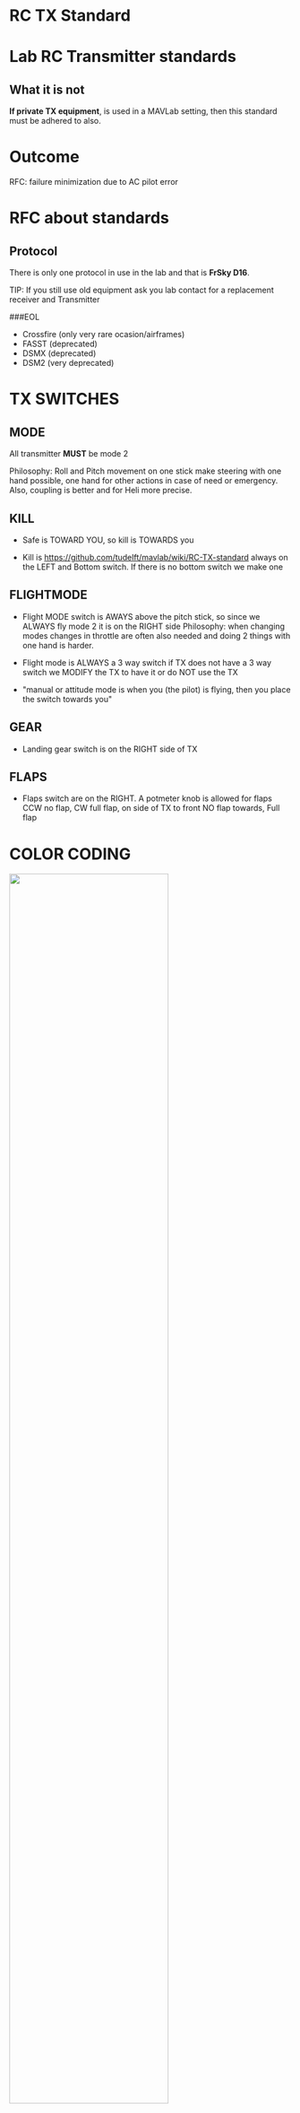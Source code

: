 # RC TX Standard

# Lab RC Transmitter standards

## What it is not
**If private TX equipment**, is used in a MAVLab setting, then this standard must be adhered to also.

# Outcome

RFC: failure minimization due to AC pilot error 

# RFC about standards

## Protocol

There is only one protocol in use in the lab and that is **FrSky D16**. 

TIP: If you still use old equipment ask you lab contact for a replacement receiver and Transmitter

###EOL

 - Crossfire (only very rare ocasion/airframes)
 - FASST (deprecated)
 - DSMX (deprecated)
 - DSM2 (very deprecated)

# TX SWITCHES

## MODE
All transmitter **MUST** be mode 2

Philosophy: Roll and Pitch movement on one stick make steering with one hand possible, one hand for other actions in case of need or emergency. Also, coupling is better and for Heli more precise.

## KILL
* Safe is TOWARD YOU, so kill is TOWARDS you

* Kill is https://github.com/tudelft/mavlab/wiki/RC-TX-standard always on the LEFT and Bottom switch. If there is no bottom switch we make one

## FLIGHTMODE

* Flight  MODE switch is AWAYS above the pitch stick, so since we ALWAYS fly mode 2 it is on the RIGHT side
Philosophy: when changing modes changes in throttle are often also needed and doing 2 things with one hand is harder.

* Flight mode is ALWAYS a 3 way switch if TX does not have a 3 way switch we MODIFY the TX to have it or do NOT use the TX

* "manual or attitude mode is when you (the pilot) is flying, then you place the switch towards you"

## GEAR
* Landing gear switch is on the RIGHT side of TX

## FLAPS
* Flaps switch are on the RIGHT. A potmeter knob is allowed for flaps CCW no flap, CW full flap, on side of TX to front NO flap towards, Full flap

# COLOR CODING

<img src="../raw/master/images/RC_transmitter_FrSky_Taranis_X9DplusSE_standarized_switches_800x_01.jpg" width="75%" />

**TX Switches color coding**

* RED = KILL; philosophy, red is common for danger, stop, etc
* BLUE = MODE SWITCH philosophy, on other colorspectrum than RED, less change of confusion for colorblind
* YELLOW = GEAR
* WHITE = FLAP

If Switches are of Potmeter type, still try to paint color on in if at all possible. Or sticker a point in the color above the potmeter

Note: **Green is NEVER used** since it implies something safe.. hmmm to discuss

## ALL

### Dual rate

ORANGE = Dual rate on top left next to mode

Philosophy: Sometimes one does not know the control effectiveness at a higher or slower speed. To be able to give more or less authority a switch can be assigned as a so-called "Dual-Rate" switch. next to mode since often neede when switching to manual mode pull back 2 at the same time.

### Drop/cam or other triggers

CLICK = PURPLE on the right side
Philosophy: Sometimes one wants to perform a on time pulse action like take picture, drop store, tupple etc.
For this, the CLICK switch is used

## Transitional

### Forward/Hover toggle

# Power ON/OFF
It must be possible for the transmitter to be switched on OPERATIONAL state **WITHOUT pressing ANY buttons** on the TX
Philosophy: In (autonomous)flight,  with TX off or low battery off battery swap we can keep **EYES on Aircraft** and can not make mistakes forget pressing buttons or menus items. Sme for on ground switch on, when **ON the TX MUST be 100% operational**

The off position of the TX is TOWARDS the Pilot. 

NOTE: Some TX do not have a real on/off. Those TX should **NOT** be used in the Lab for **outdoor flight** operations.

# TX HARDWARE

All TX should be X9D+ SE, with a very very good reason not to have that TX.

# FIRMWARE

ALL firmware on TX should have a **standardized proved pre-build version** with defined compiler and defined libraries.

If TX firmware should be upgraded, a SERIOUS test program is a must and only after proven and done all test new firmware can be introduced in use in the field ops.

The firmware should adhere to ETSI EN 300 328 v1.8.1 so for FrSky EU LBT. EULBT based firmware is allowed in other parts of the world, other way around is not.

[One must get the correct firmware **only from here**](https://github.com/tudelft/tx_configs)

# TX settings

TX setting will be unified in the TX so the output is the same for ALL transmitters

See https://github.com/tudelft/tx_configs

# PC JOYSTICKS

Flight with non separated TX e.g. over data-link is NOT allowed for ROC operations, for ROC-light is should be discussed. [Settings to be found here](https://github.com/tudelft/tx_configs/sm_600)

# TX DISPLAY
All TX displays should be monochrome full sun lit readable and readable in the dark

# TX WARNINGS<img src="../raw/master/images/" width="75%"/>
RC_transmitter_FrSky_Taranis_X9DplusSE_standarized_switches_800x_01.jpg
RFC t.b.d.

# Language

The language of the TX and if use speech should be **ENGLISH only**

# BEHAVIOUR of CONTROLS and SWITCHES

[A page RFC on standard TX behaviour can be found here](RC-TX-control-and-switch-behaviour-standard)
